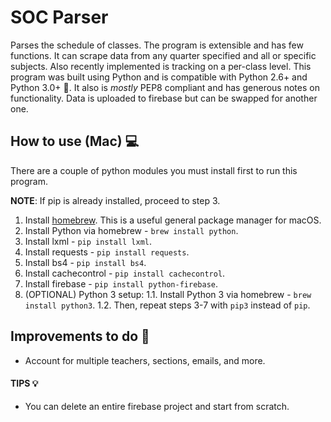 # SOC Parser
Parses the schedule of classes. The program is extensible and has few functions. It can scrape data from any quarter specified and all or specific subjects. Also recently implemented is tracking on a per-class level. This program was built using Python and is compatible with Python 2.6+ and Python 3.0+ :snake:. It also is _mostly_ PEP8 compliant and has generous notes on functionality. Data is uploaded to firebase but can be swapped for another one.

## How to use (Mac) :computer:
There are a couple of python modules you must install first to run this program.

**NOTE**: If pip is already installed, proceed to step 3. 

1. Install [homebrew](https://brew.sh). This is a useful general package manager for macOS. 
2. Install Python via homebrew - `brew install python`. 
3. Install lxml - `pip install lxml`.
4. Install requests - `pip install requests`.
5. Install bs4 - `pip install bs4`.
6. Install cachecontrol - `pip install cachecontrol`.
7. Install firebase - `pip install python-firebase`.
8. (OPTIONAL) Python 3 setup: 
  1.1. Install Python 3 via homebrew - `brew install python3`. 
  1.2. Then, repeat steps 3-7 with `pip3` instead of `pip`.

## Improvements to do :wrench:
* Account for multiple teachers, sections, emails, and more.

#### TIPS :bulb:
* You can delete an entire firebase project and start from scratch.
